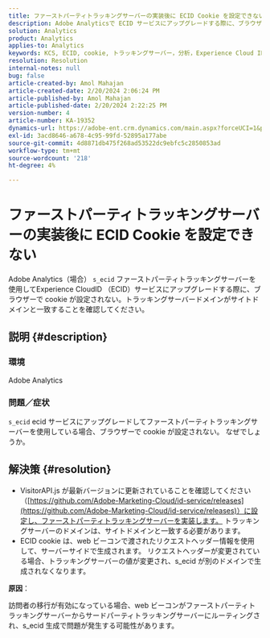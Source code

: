 ```yaml
---
title: ファーストパーティトラッキングサーバーの実装後に ECID Cookie を設定できない
description: Adobe Analyticsで ECID サービスにアップグレードする際に、ブラウザーで s_ecid cookie が設定されない理由を説明します。
solution: Analytics
product: Analytics
applies-to: Analytics
keywords: KCS, ECID, cookie, トラッキングサーバー，分析，Experience Cloud ID
resolution: Resolution
internal-notes: null
bug: false
article-created-by: Amol Mahajan
article-created-date: 2/20/2024 2:06:24 PM
article-published-by: Amol Mahajan
article-published-date: 2/20/2024 2:22:25 PM
version-number: 4
article-number: KA-19352
dynamics-url: https://adobe-ent.crm.dynamics.com/main.aspx?forceUCI=1&pagetype=entityrecord&etn=knowledgearticle&id=c168863a-f9cf-ee11-9079-6045bd006295
exl-id: 3acd8646-a678-4c95-99fd-52895a177abe
source-git-commit: 4d8871db475f268ad53522dc9ebfc5c2850853ad
workflow-type: tm+mt
source-wordcount: '218'
ht-degree: 4%

---
```


# ファーストパーティトラッキングサーバーの実装後に ECID Cookie を設定できない


Adobe Analytics（場合） `s_ecid` ファーストパーティトラッキングサーバーを使用してExperience CloudID （ECID）サービスにアップグレードする際に、ブラウザーで cookie が設定されない。トラッキングサーバードメインがサイトドメインと一致することを確認してください。

## 説明 {#description}


### <b>環境</b>

Adobe Analytics



### <b>問題／症状</b>

`s_ecid` ecid サービスにアップグレードしてファーストパーティトラッキングサーバーを使用している場合、ブラウザーで cookie が設定されない。 なぜでしょうか。


## 解決策 {#resolution}


- VisitorAPI.js が最新バージョンに更新されていることを確認してください（[https://github.com/Adobe-Marketing-Cloud/id-service/releases](https://github.com/Adobe-Marketing-Cloud/id-service/releases)）に設定し、ファーストパーティトラッキングサーバーを実装します。 トラッキングサーバーのドメインは、サイトドメインと一致する必要があります。
- ECID cookie は、web ビーコンで渡されたリクエストヘッダー情報を使用して、サーバーサイドで生成されます。 リクエストヘッダーが変更されている場合、トラッキングサーバーの値が変更され、s_ecid が別のドメインで生成されなくなります。


<b>原因</b>：

訪問者の移行が有効になっている場合、web ビーコンがファーストパーティトラッキングサーバーからサードパーティトラッキングサーバーにルーティングされ、s_ecid 生成で問題が発生する可能性があります。
